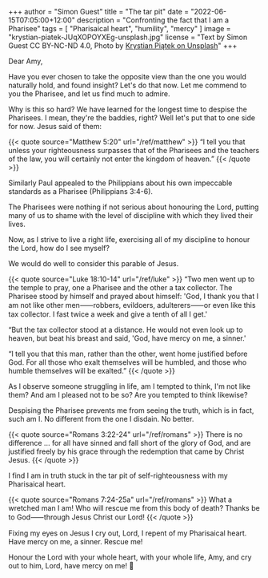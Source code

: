 +++
author = "Simon Guest"
title = "The tar pit"
date = "2022-06-15T07:05:00+12:00"
description = "Confronting the fact that I am a Pharisee"
tags = [ "Pharisaical heart", "humility", "mercy" ]
image = "krystian-piatek-JUqXOPOYXEg-unsplash.jpg"
license = "Text by Simon Guest CC BY-NC-ND 4.0, Photo by [Krystian Piątek on Unsplash](https://unsplash.com/photos/JUqXOPOYXEg)"
+++

Dear Amy,

Have you ever chosen to take the opposite view than the one you would naturally hold, and found insight? Let's do that now. Let me commend to you the Pharisee, and let us find much to admire.

Why is this so hard? We have learned for the longest time to despise the Pharisees. I mean, they're the baddies, right? Well let's put that to one side for now. Jesus said of them:

{{< quote source="Matthew 5:20" url="/ref/matthew" >}}
“I tell you that unless your righteousness surpasses that of the Pharisees and the teachers of the law, you will certainly not enter the kingdom of heaven.”
{{< /quote >}}

Similarly Paul appealed to the Philippians about his own impeccable standards as a Pharisee (Philippians 3:4-6).

The Pharisees were nothing if not serious about honouring the Lord, putting many of us to shame with the level of discipline with which they lived their lives.

Now, as I strive to live a right life, exercising all of my discipline to honour the Lord, how do I see myself?

We would do well to consider this parable of Jesus.

{{< quote source="Luke 18:10-14" url="/ref/luke" >}}
“Two men went up to the temple to pray, one a Pharisee and the other a tax collector. The Pharisee stood by himself and prayed about himself: 'God, I thank you that I am not like other men⸺robbers, evildoers, adulterers⸺or even like this tax collector. I fast twice a week and give a tenth of all I get.'

“But the tax collector stood at a distance. He would not even look up to heaven, but beat his breast and said, 'God, have mercy on me, a sinner.'

“I tell you that this man, rather than the other, went home justified before God. For all those who exalt themselves will be humbled, and those who humble themselves will be exalted.”
{{< /quote >}}

As I observe someone struggling in life, am I tempted to think, I'm not like them?  And am I pleased not to be so?  Are you tempted to think likewise?

Despising the Pharisee prevents me from seeing the truth, which is in fact, such am I. No different from the one I disdain. No better.

{{< quote source="Romans 3:22-24" url="/ref/romans" >}}
There is no difference ... for all have sinned and fall short of the glory of God, and are justified freely by his grace through the redemption that came by Christ Jesus.
{{< /quote >}}

I find I am in truth stuck in the tar pit of self-righteousness with my Pharisaical heart.

{{< quote source="Romans 7:24-25a" url="/ref/romans" >}}
What a wretched man I am! Who will rescue me from this body of death? Thanks be to God⸺through Jesus Christ our Lord!
{{< /quote >}}

Fixing my eyes on Jesus I cry out, Lord, I repent of my Pharisaical heart. Have mercy on me, a sinner. Rescue me!

Honour the Lord with your whole heart, with your whole life, Amy, and cry out to him, Lord, have mercy on me! 🙏
